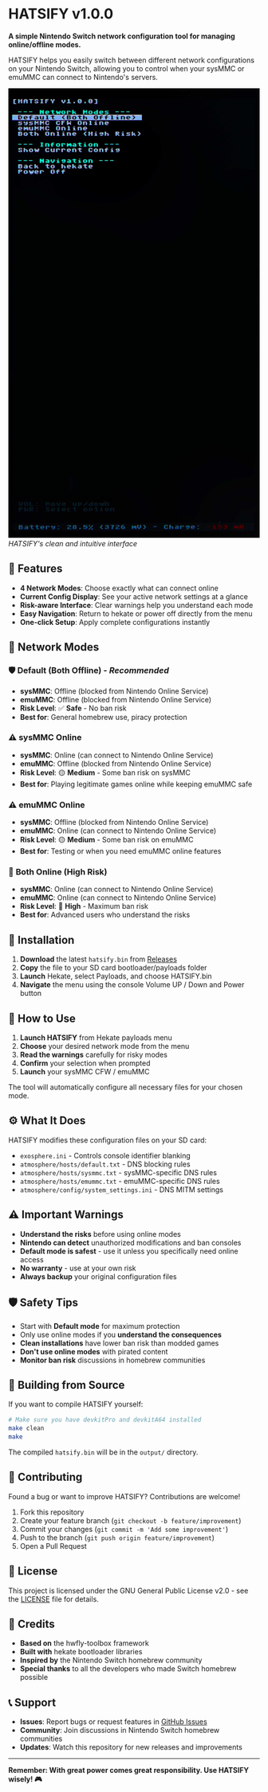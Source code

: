 # HATSIFY v1.0.0

**A simple Nintendo Switch network configuration tool for managing online/offline modes.**

HATSIFY helps you easily switch between different network configurations on your Nintendo Switch, allowing you to control when your sysMMC or emuMMC can connect to Nintendo's servers.

![HATSIFY Interface](images/hatsify.jpg)
*HATSIFY's clean and intuitive interface*

## 🌟 Features

- **4 Network Modes**: Choose exactly what can connect online
- **Current Config Display**: See your active network settings at a glance  
- **Risk-aware Interface**: Clear warnings help you understand each mode
- **Easy Navigation**: Return to hekate or power off directly from the menu
- **One-click Setup**: Apply complete configurations instantly

## 📱 Network Modes

### 🛡️ **Default (Both Offline)** - *Recommended*
- **sysMMC**: Offline (blocked from Nintendo Online Service)
- **emuMMC**: Offline (blocked from Nintendo Online Service)
- **Risk Level**: ✅ **Safe** - No ban risk
- **Best for**: General homebrew use, piracy protection

### ⚠️ **sysMMC Online** 
- **sysMMC**: Online (can connect to Nintendo Online Service)
- **emuMMC**: Offline (blocked from Nintendo Online Service)  
- **Risk Level**: 🟡 **Medium** - Some ban risk on sysMMC
- **Best for**: Playing legitimate games online while keeping emuMMC safe

### ⚠️ **emuMMC Online**
- **sysMMC**: Offline (blocked from Nintendo Online Service)
- **emuMMC**: Online (can connect to Nintendo Online Service)
- **Risk Level**: 🟡 **Medium** - Some ban risk on emuMMC
- **Best for**: Testing or when you need emuMMC online features

### 🚨 **Both Online (High Risk)**
- **sysMMC**: Online (can connect to Nintendo Online Service)
- **emuMMC**: Online (can connect to Nintendo Online Service)
- **Risk Level**: 🔴 **High** - Maximum ban risk
- **Best for**: Advanced users who understand the risks

## 🚀 Installation

1. **Download** the latest `hatsify.bin` from [Releases](https://github.com/sthetix/HATSIFY/releases)
2. **Copy** the file to your SD card bootloader/payloads folder
3. **Launch** Hekate, select Payloads, and choose HATSIFY.bin
4. **Navigate** the menu using the console Volume UP / Down and Power button

## 📖 How to Use

1. **Launch HATSIFY** from Hekate payloads menu
2. **Choose** your desired network mode from the menu
3. **Read the warnings** carefully for risky modes
4. **Confirm** your selection when prompted
5. **Launch** your sysMMC CFW / emuMMC

The tool will automatically configure all necessary files for your chosen mode.

## ⚙️ What It Does

HATSIFY modifies these configuration files on your SD card:
- `exosphere.ini` - Controls console identifier blanking
- `atmosphere/hosts/default.txt` - DNS blocking rules  
- `atmosphere/hosts/sysmmc.txt` - sysMMC-specific DNS rules
- `atmosphere/hosts/emummc.txt` - emuMMC-specific DNS rules
- `atmosphere/config/system_settings.ini` - DNS MITM settings

## ⚠️ Important Warnings

- **Understand the risks** before using online modes
- **Nintendo can detect** unauthorized modifications and ban consoles
- **Default mode is safest** - use it unless you specifically need online access
- **No warranty** - use at your own risk
- **Always backup** your original configuration files

## 🛡️ Safety Tips

- Start with **Default mode** for maximum protection
- Only use online modes if you **understand the consequences**
- **Clean installations** have lower ban risk than modded games
- **Don't use online modes** with pirated content
- **Monitor ban risk** discussions in homebrew communities

## 💾 Building from Source

If you want to compile HATSIFY yourself:

```bash
# Make sure you have devkitPro and devkitA64 installed
make clean
make
```

The compiled `hatsify.bin` will be in the `output/` directory.

## 🤝 Contributing

Found a bug or want to improve HATSIFY? Contributions are welcome!

1. Fork this repository
2. Create your feature branch (`git checkout -b feature/improvement`)
3. Commit your changes (`git commit -m 'Add some improvement'`)
4. Push to the branch (`git push origin feature/improvement`)
5. Open a Pull Request

## 📄 License

This project is licensed under the GNU General Public License v2.0 - see the [LICENSE](LICENSE) file for details.

## 🙏 Credits

- **Based on** the hwfly-toolbox framework
- **Built with** hekate bootloader libraries  
- **Inspired by** the Nintendo Switch homebrew community
- **Special thanks** to all the developers who made Switch homebrew possible

## 📞 Support

- **Issues**: Report bugs or request features in [GitHub Issues](https://github.com/sthetix/HATSIFY/issues)
- **Community**: Join discussions in Nintendo Switch homebrew communities
- **Updates**: Watch this repository for new releases and improvements

---

**Remember: With great power comes great responsibility. Use HATSIFY wisely! 🎮**